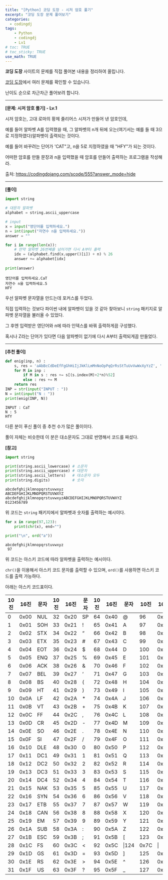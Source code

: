 ```yaml
---
title: "[Python] 코딩 도장 - 시저 암호 풀기"
excerpt: "코딩 도장 문제 풀어보기"
categories: 
  - codingdj
tags: 
    - Python
    - codingdj
    - Lv1
# toc: TRUE
# toc_sticky: TRUE
use_math: TRUE
---
```


**코딩 도장** 사이트의 문제를 직접 풀어본 내용을 정리하여 올립니다.

[코딩 도장](https://codingdojang.com/)에서 여러 문제를 확인할 수 있습니다.

난이도 순으로 차근차근 풀어보려 합니다.

---

**[문제: 시저 암호 풀기] - Lv.1**

시저 암호는, 고대 로마의 황제 줄리어스 시저가 만들어 낸 암호인데, 

예를 들어 알파벳 A를 입력했을 때, 그 알파벳의 n개 뒤에 오는(여기서는 예를 들 때 3으로 지정하였다)알파벳이 출력되는 것이다. 

예를 들어 바꾸려는 단어가 'CAT"고, n을 5로 지정하였을 때 "HFY"가 되는 것이다.

어떠한 암호를 만들 문장과 n을 입력했을 때 암호를 만들어 출력하는 프로그램을 작성해라.

출처: <https://codingdojang.com/scode/555?answer_mode=hide>

---

**[풀이]**


```python
import string 

# 대문자 알파벳
alphabet = string.ascii_uppercase

# input
x = input("영단어를 입력하세요.")
n = int(input("자연수 n을 입력하세요."))
answer = ""

for i in range(len(x)):
    # 만약 알파벳 26번째를 넘어가면 다시 A부터 출력
    idx = (alphabet.find(x.upper()[i]) + n) % 26
    answer += alphabet[idx]
    
print(answer)
```

    영단어를 입력하세요.CaT
    자연수 n을 입력하세요.5
    HFY
    

우선 알파벳 문자열을 만드는데 포커스를 두었다.

직접 입력하는 것보다 파이썬 내에 알파벳이 있을 것 같아 찾아보니 `string` 패키지로 알파벳 문자열을 불러올 수 있었다.

그 후엔 입력받은 영단어와 n에 따라 인덱스를 바꿔 출력하게끔 구성했다.

혹시나 Z라는 단어가 있다면 다음 알파벳이 없기에 다시 A부터 출력되게끔 만들었다.

---

**[추천 풀이]**


```python
def enig(inp, n) :
    s, res = 'aAbBcCdDeEfFgGhHiIjJkKlLmMnNoOpPqQrRsStTuUvVwWxXyYzZ', ''
    for M in inp :
        if M in s : res += s[(s.index(M)+2*n)%52]
        else : res += M
    return res
INP = str(input("INPUT : "))
N = int(input("N : "))
print(enig(INP, N))
```

    INPUT : CaT
    N : 5
    HfY
    

다른 분이 푸신 풀이 중 추천 수가 많은 풀이이다.

풀이 자체는 비슷한데 이 분은 대소문자도 그대로 반영해서 코드를 짜셨다.

**[참고]**


```python
import string 

print(string.ascii_lowercase) # 소문자
print(string.ascii_uppercase) # 대문자
print(string.ascii_letters)   # 대소문자 모두
print(string.digits)          # 숫자
```

    abcdefghijklmnopqrstuvwxyz
    ABCDEFGHIJKLMNOPQRSTUVWXYZ
    abcdefghijklmnopqrstuvwxyzABCDEFGHIJKLMNOPQRSTUVWXYZ
    0123456789
    

위 코드는 `string` 패키지에서 알파벳과 숫자를 출력하는 예시이다.


```python
for x in range(97,123):
    print(chr(x), end="")

print("\n", ord("a"))
```

    abcdefghijklmnopqrstuvwxyz
     97
    

위 코드는 아스키 코드에 따라 알파벳을 출력하는 예시이다.

`chr()`을 이용해서 아스키 코드 문자를 출력할 수 있으며, `ord()`를 사용하면 아스키 코드를 출력 가능하다.

아래는 아스키 코드표이다.

|10진|16진|문자|10진|16진|문자|10진|16진|문자|10진|16진|문자|
|-|-|-|-|-|-|-|-|-|-|-|-|
|0|0x00|NUL|32|0x20|SP|64|0x40|@|96|0x60|`|
|1|0x01|SOH|33|0x21|!|65|0x41|A|97|0x61|a|
|2|0x02|STX|34|0x22|“|66|0x42|B|98|0x62|b|
|3|0x03|ETX|35|0x23|#|67|0x43|C|99|0x63|c|
|4|0x04|EOT|36|0x24|$|68|0x44|D|100|0x64|d|
|5|0x05|ENQ|37|0x25|%|69|0x45|E|101|0x65|e|
|6|0x06|ACK|38|0x26|&|70|0x46|F|102|0x66|f|
|7|0x07|BEL|39|0x27|‘|71|0x47|G|103|0x67|g|
|8|0x08|BS|40|0x28|(|72|0x48|H|104|0x68|h|
|9|0x09|HT|41|0x29|)|73|0x49|I|105|0x69|i|
|10|0x0A|LF|42|0x2A|*|74|0x4A|J|106|0x6A|j|
|11|0x0B|VT|43|0x2B|+|75|0x4B|K|107|0x6B|k|
|12|0x0C|FF|44|0x2C|,|76|0x4C|L|108|0x6C|l|
|13|0x0D|CR|45|0x2D|-|77|0x4D|M|109|0x6D|m|
|14|0x0E|SO|46|0x2E|.|78|0x4E|N|110|0x6E|n|
|15|0x0F|SI|47|0x2F|/|79|0x4F|O|111|0x6F|o|
|16|0x10|DLE|48|0x30|0|80|0x50|P|112|0x70|p|
|17|0x11|DC1|49|0x31|1|81|0x51|Q|113|0x71|q|
|18|0x12|DC2|50|0x32|2|82|0x52|R|114|0x72|r|
|19|0x13|DC3|51|0x33|3|83|0x53|S|115|0x73|s|
|20|0x14|DC4|52|0x34|4|84|0x54|T|116|0x74|t|
|21|0x15|NAK|53|0x35|5|85|0x55|U|117|0x75|u|
|22|0x16|SYN|54|0x36|6|86|0x56|V|118|0x76|v|
|23|0x17|ETB|55|0x37|7|87|0x57|W|119|0x77|w|
|24|0x18|CAN|56|0x38|8|88|0x58|X|120|0x78|x|
|25|0x19|EM|57|0x39|9|89|0x59|Y|121|0x79|y|
|26|0x1A|SUB|58|0x3A|:|90|0x5A|Z|122|0x7A|z|
|27|0x1B|ESC|59|0x3B|;|91|0x5B|[|123|0x7B|{|
|28|0x1C|FS|60|0x3C|<|92|0x5C|\\|124|0x7C|\||
|29|0x1D|GS|61|0x3D|=|93|0x5D|]|125|0x7D|}|
|30|0x1E|RS|62|0x3E|>|94|0x5E|^|126|0x7E|~|
|31|0x1F|US|63|0x3F|?|95|0x5F|_|127|0x7F|DEL|
